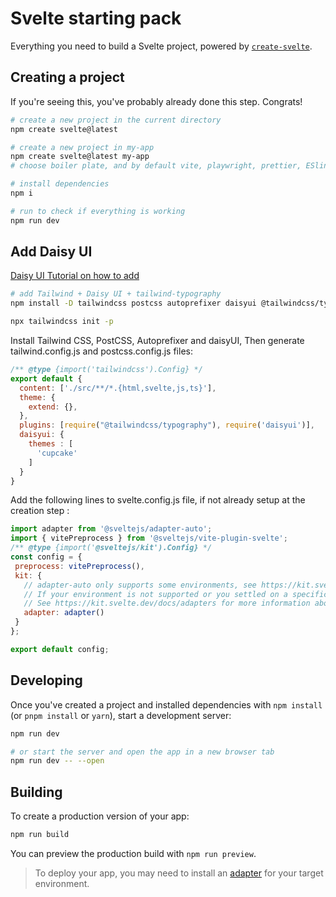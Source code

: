 # Svelte starting pack

Everything you need to build a Svelte project, powered by [`create-svelte`](https://github.com/sveltejs/kit/tree/main/packages/create-svelte).

## Creating a project

If you're seeing this, you've probably already done this step. Congrats!

```bash
# create a new project in the current directory
npm create svelte@latest

# create a new project in my-app
npm create svelte@latest my-app
# choose boiler plate, and by default vite, playwright, prettier, ESlint

# install dependencies
npm i

# run to check if everything is working
npm run dev

```
## Add Daisy UI

[Daisy UI Tutorial on how to add](https://daisyui.com/blog/how-to-install-sveltekit-and-daisyui/)
```bash 
# add Tailwind + Daisy UI + tailwind-typography
npm install -D tailwindcss postcss autoprefixer daisyui @tailwindcss/typography
```
```bash
npx tailwindcss init -p
```

Install Tailwind CSS, PostCSS, Autoprefixer and daisyUI,
Then generate tailwind.config.js and postcss.config.js files:
```js
/** @type {import('tailwindcss').Config} */
export default {
  content: ['./src/**/*.{html,svelte,js,ts}'],
  theme: {
    extend: {},
  },
  plugins: [require("@tailwindcss/typography"), require('daisyui')],
  daisyui: {
    themes : [
      'cupcake'
    ]
  }
}
```

Add the following lines to svelte.config.js file, if not already setup at the creation step :
```js
import adapter from '@sveltejs/adapter-auto';
import { vitePreprocess } from '@sveltejs/vite-plugin-svelte';
/** @type {import('@sveltejs/kit').Config} */
const config = {
 preprocess: vitePreprocess(),
 kit: {
   // adapter-auto only supports some environments, see https://kit.svelte.dev/docs/adapter-auto for a list.
   // If your environment is not supported or you settled on a specific environment, switch out the adapter.
   // See https://kit.svelte.dev/docs/adapters for more information about adapters.
   adapter: adapter()
 }
};

export default config;
```


## Developing

Once you've created a project and installed dependencies with `npm install` (or `pnpm install` or `yarn`), start a development server:

```bash
npm run dev

# or start the server and open the app in a new browser tab
npm run dev -- --open
```

## Building

To create a production version of your app:

```bash
npm run build
```

You can preview the production build with `npm run preview`.

> To deploy your app, you may need to install an [adapter](https://kit.svelte.dev/docs/adapters) for your target environment.

